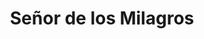 ---
title: "Señor de los Milagros"
url: /santiago-de-veraguas/senor-de-los-milagros/
shop: panadería
---
